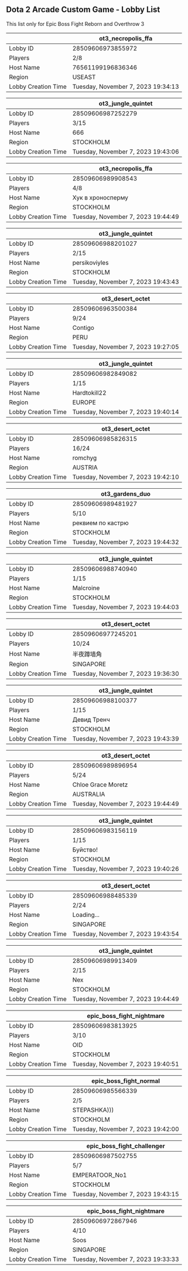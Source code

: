 ## Dota 2 Arcade Custom Game - Lobby List

This list only for Epic Boss Fight Reborn and Overthrow 3

|  | ot3_necropolis_ffa |
| ------ | ------ |
| Lobby ID | 28509606973855972 |
| Players | 2/8 |
| Host Name | 76561199196836346 |
| Region | USEAST |
| Lobby Creation Time | Tuesday, November 7, 2023 19:34:13 |


|  | ot3_jungle_quintet |
| ------ | ------ |
| Lobby ID | 28509606987252279 |
| Players | 3/15 |
| Host Name | 666 |
| Region | STOCKHOLM |
| Lobby Creation Time | Tuesday, November 7, 2023 19:43:06 |


|  | ot3_necropolis_ffa |
| ------ | ------ |
| Lobby ID | 28509606989908543 |
| Players | 4/8 |
| Host Name | Хук в хроносперму |
| Region | STOCKHOLM |
| Lobby Creation Time | Tuesday, November 7, 2023 19:44:49 |


|  | ot3_jungle_quintet |
| ------ | ------ |
| Lobby ID | 28509606988201027 |
| Players | 2/15 |
| Host Name | persikoviyles |
| Region | STOCKHOLM |
| Lobby Creation Time | Tuesday, November 7, 2023 19:43:43 |


|  | ot3_desert_octet |
| ------ | ------ |
| Lobby ID | 28509606963500384 |
| Players | 9/24 |
| Host Name | Contigo |
| Region | PERU |
| Lobby Creation Time | Tuesday, November 7, 2023 19:27:05 |


|  | ot3_jungle_quintet |
| ------ | ------ |
| Lobby ID | 28509606982849082 |
| Players | 1/15 |
| Host Name | Hardtokill22 |
| Region | EUROPE |
| Lobby Creation Time | Tuesday, November 7, 2023 19:40:14 |


|  | ot3_desert_octet |
| ------ | ------ |
| Lobby ID | 28509606985826315 |
| Players | 16/24 |
| Host Name | romchyg |
| Region | AUSTRIA |
| Lobby Creation Time | Tuesday, November 7, 2023 19:42:10 |


|  | ot3_gardens_duo |
| ------ | ------ |
| Lobby ID | 28509606989481927 |
| Players | 5/10 |
| Host Name | реквием по кастрю |
| Region | STOCKHOLM |
| Lobby Creation Time | Tuesday, November 7, 2023 19:44:32 |


|  | ot3_jungle_quintet |
| ------ | ------ |
| Lobby ID | 28509606988740940 |
| Players | 1/15 |
| Host Name | Malcroine |
| Region | STOCKHOLM |
| Lobby Creation Time | Tuesday, November 7, 2023 19:44:03 |


|  | ot3_desert_octet |
| ------ | ------ |
| Lobby ID | 28509606977245201 |
| Players | 10/24 |
| Host Name | 半夜蹲墙角 |
| Region | SINGAPORE |
| Lobby Creation Time | Tuesday, November 7, 2023 19:36:30 |


|  | ot3_jungle_quintet |
| ------ | ------ |
| Lobby ID | 28509606988100377 |
| Players | 1/15 |
| Host Name | Девид Тренч |
| Region | STOCKHOLM |
| Lobby Creation Time | Tuesday, November 7, 2023 19:43:39 |


|  | ot3_desert_octet |
| ------ | ------ |
| Lobby ID | 28509606989896954 |
| Players | 5/24 |
| Host Name | Chloe Grace Moretz |
| Region | AUSTRALIA |
| Lobby Creation Time | Tuesday, November 7, 2023 19:44:49 |


|  | ot3_jungle_quintet |
| ------ | ------ |
| Lobby ID | 28509606983156119 |
| Players | 1/15 |
| Host Name | Буйство! |
| Region | STOCKHOLM |
| Lobby Creation Time | Tuesday, November 7, 2023 19:40:26 |


|  | ot3_desert_octet |
| ------ | ------ |
| Lobby ID | 28509606988485339 |
| Players | 2/24 |
| Host Name | Loading... |
| Region | SINGAPORE |
| Lobby Creation Time | Tuesday, November 7, 2023 19:43:54 |


|  | ot3_jungle_quintet |
| ------ | ------ |
| Lobby ID | 28509606989913409 |
| Players | 2/15 |
| Host Name | Nex |
| Region | STOCKHOLM |
| Lobby Creation Time | Tuesday, November 7, 2023 19:44:49 |


|  | epic_boss_fight_nightmare |
| ------ | ------ |
| Lobby ID | 28509606983813925 |
| Players | 3/10 |
| Host Name | OID |
| Region | STOCKHOLM |
| Lobby Creation Time | Tuesday, November 7, 2023 19:40:51 |


|  | epic_boss_fight_normal |
| ------ | ------ |
| Lobby ID | 28509606985566339 |
| Players | 2/5 |
| Host Name | STEPASHKA))) |
| Region | STOCKHOLM |
| Lobby Creation Time | Tuesday, November 7, 2023 19:42:00 |


|  | epic_boss_fight_challenger |
| ------ | ------ |
| Lobby ID | 28509606987502755 |
| Players | 5/7 |
| Host Name | EMPERATOOR_No1 |
| Region | STOCKHOLM |
| Lobby Creation Time | Tuesday, November 7, 2023 19:43:15 |


|  | epic_boss_fight_nightmare |
| ------ | ------ |
| Lobby ID | 28509606972867946 |
| Players | 4/10 |
| Host Name | Soos |
| Region | SINGAPORE |
| Lobby Creation Time | Tuesday, November 7, 2023 19:33:33 |


